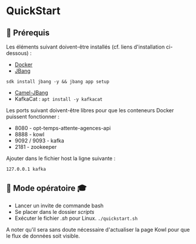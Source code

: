 # __QuickStart__

## 🧰 Prérequis

Les éléments suivant doivent-être installés (cf. liens d'installation ci-dessous) :

* <a href="https://docs.docker.com/engine/install/" target="_blank"> Docker </a>
* <a href="https://www.jbang.dev/documentation/guide/latest/installation.html" target="_blank"> JBang </a>

`
sdk install jbang -y && jbang app setup
`
* <a href="https://camel.apache.org/manual/camel-jbang.html" target="_blank"> Camel-JBang </a>
* KafkaCat : `apt install -y kafkacat`

Les ports suivant doivent-être libres pour que les conteneurs Docker puissent fonctionner :

* 8080 - opt-temps-attente-agences-api
* 8888 - kowl
* 9092 / 9093 - kafka
* 2181 - zookeeper

Ajouter dans le fichier host la ligne suivante :
```bash
127.0.0.1 kafka
```

 ## 🧑 Mode opératoire ‍🎓

 * Lancer un invite de commande bash
 * Se placer dans le dossier _scripts_
 * Exécuter le fichier _.sh_ pour Linux. 
 `
 ./quickstart.sh
 `
 
A noter qu'il sera sans doute nécessaire d'actualiser la page Kowl pour que le flux de données soit visible.
